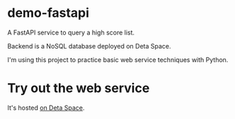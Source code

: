# demo-fastapi
A FastAPI service to query a high score list.

Backend is a NoSQL database deployed on Deta Space.

I'm using this project to practice basic web service techniques with Python.

# Try out the web service
It's hosted [on Deta Space](https://demofastapi-1-e9928521.deta.app/docs).
